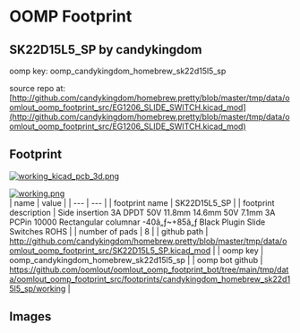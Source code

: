 # OOMP Footprint  
## SK22D15L5_SP  by candykingdom  
  
oomp key: oomp_candykingdom_homebrew_sk22d15l5_sp  
  
source repo at: [http://github.com/candykingdom/homebrew.pretty/blob/master/tmp/data/oomlout_oomp_footprint_src/‎EG1206‎_SLIDE_SWITCH.kicad_mod](http://github.com/candykingdom/homebrew.pretty/blob/master/tmp/data/oomlout_oomp_footprint_src/‎EG1206‎_SLIDE_SWITCH.kicad_mod)  
## Footprint  
  
[![working_kicad_pcb_3d.png](working_kicad_pcb_3d_600.png)](working_kicad_pcb_3d.png)  
  
[![working.png](working_600.png)](working.png)  
| name | value | 
| --- | --- | 
| footprint name | SK22D15L5_SP | 
| footprint description | Side insertion 3A DPDT 50V 11.8mm 14.6mm 50V 7.1mm 3A PCPin 10000 Rectangular columnar -40â„ƒ~+85â„ƒ Black Plugin Slide Switches ROHS | 
| number of pads | 8 | 
| github path | http://github.com/candykingdom/homebrew.pretty/blob/master/tmp/data/oomlout_oomp_footprint_src/SK22D15L5_SP.kicad_mod | 
| oomp key | oomp_candykingdom_homebrew_sk22d15l5_sp | 
| oomp bot github | https://github.com/oomlout/oomlout_oomp_footprint_bot/tree/main/tmp/data/oomlout_oomp_footprint_src/footprints/candykingdom_homebrew_sk22d15l5_sp/working | 
## Images  
